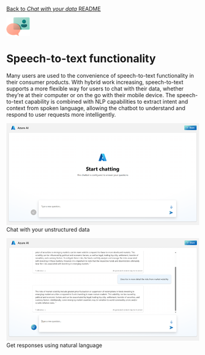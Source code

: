 [Back to *Chat with your data* README](../README.md)

![User Story](images/userStory.png)
# Speech-to-text functionality
Many users are used to the convenience of speech-to-text functionality in their consumer products. With hybrid work increasing, speech-to-text supports a more flexible way for users to chat with their data, whether they’re at their computer or on the go with their mobile device. The speech-to-text capability is combined with NLP capabilities to extract intent and context from spoken language, allowing the chatbot to understand and respond to user requests more intelligently.

![Web - Chat with unstructured data](images/web-unstructureddata.png)Chat with your unstructured data

![Web - Get responses using natural language](images/web-nlu.png)Get responses using natural language
